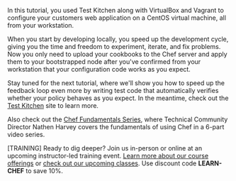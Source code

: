In this tutorial, you used Test Kitchen along with VirtualBox and Vagrant to configure your customers web application on a CentOS virtual machine, all from your workstation.

When you start by developing locally, you speed up the development cycle, giving you the time and freedom to experiment, iterate, and fix problems. Now you only need to upload your cookbooks to the Chef server and apply them to your bootstrapped node after you've confirmed from your workstation that your configuration code works as you expect.

Stay tuned for the next tutorial, where we'll show you how to speed up the feedback loop even more by writing test code that automatically verifies whether your policy behaves as you expect. In the meantime, check out the [Test Kitchen](http://kitchen.ci) site to learn more.

Also check out the [Chef Fundamentals Series](/fundamentals-series/), where Technical Community Director Nathen Harvey covers the fundamentals of using Chef in a 6-part video series.

[TRAINING] Ready to dig deeper? Join us in-person or online at an upcoming instructor-led training event. [Learn more about our course offerings](https://www.chef.io/training/) or [check out our upcoming classes](https://www.chef.io/blog/events/category/training-events/). Use discount code **LEARN-CHEF** to save 10%.
